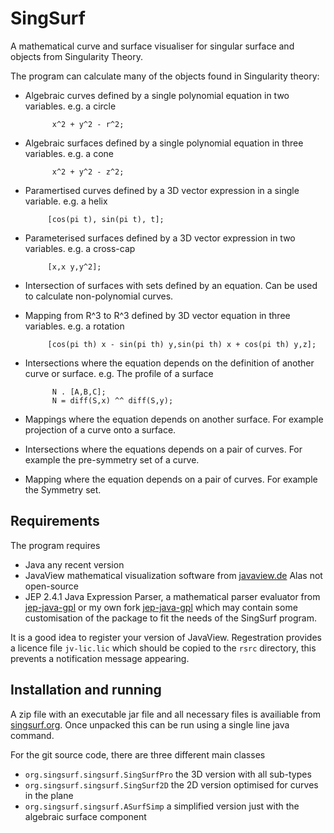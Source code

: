 # SingSurf
A mathematical curve and surface visualiser for singular surface and objects from Singularity Theory.

The program can calculate many of the objects found in Singularity theory:

* Algebraic curves defined by a single polynomial equation in two variables. e.g. a circle 

            x^2 + y^2 - r^2;
* Algebraic surfaces defined by a single polynomial equation in three variables. e.g. a cone

            x^2 + y^2 - z^2;
* Paramertised curves defined by a 3D vector expression in a single variable. e.g. a helix

           [cos(pi t), sin(pi t), t];   
* Parameterised surfaces defined by a 3D vector expression in two variables. e.g. a cross-cap

           [x,x y,y^2];          
* Intersection of surfaces with sets defined by an equation. Can be used to calculate non-polynomial curves.
* Mapping from R^3 to R^3 defined by 3D vector equation in three variables. e.g. a rotation

		   [cos(pi th) x - sin(pi th) y,sin(pi th) x + cos(pi th) y,z];   	   
* Intersections where the equation depends on the definition of another curve or surface. e.g. The profile of a surface

			N . [A,B,C];
			N = diff(S,x) ^^ diff(S,y);	
* Mappings where the equation depends on another surface. For example projection of a curve onto a surface.
* Intersections where the equations depends on a pair of curves. For example the pre-symmetry set of a curve.
* Mapping where the equation depends on a pair of curves. For example the Symmetry set.

## Requirements

The program requires

* Java any recent version
* JavaView mathematical visualization software from [javaview.de](http://www.javaview.de/) Alas not open-source
* JEP 2.4.1 Java Expression Parser, a mathematical parser evaluator from [jep-java-gpl](https://github.com/nathanfunk/jep-java-gpl) or my own fork [jep-java-gpl](https://github.com/RichardMorris/jep-java-gpl) which may contain some customisation of the package to fit the needs of the SingSurf program.

It is a good idea to register your version of JavaView. Regestration provides a licence file `jv-lic.lic` which should be copied to the `rsrc` directory, this prevents a notification message appearing.    

## Installation and running

A zip file with an executable jar file and all necessary files is availiable from [singsurf.org](http://singsurf.org/singsurf/SingSurfPro.html). Once unpacked this can be run using a single line java command.

For the git source code, there are three different main classes
* `org.singsurf.singsurf.SingSurfPro` the 3D version with all sub-types
* `org.singsurf.singsurf.SingSurf2D` the 2D version optimised for curves in the plane
* `org.singsurf.singsurf.ASurfSimp` a simplified version just with the algebraic surface component







					               
